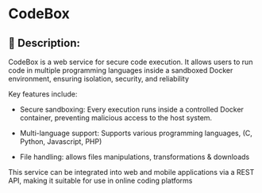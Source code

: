 # CodeBox 

## 📖 Description: 
CodeBox is a web service for secure code execution. It allows users to run code in multiple programming languages inside a sandboxed Docker environment, ensuring isolation, security, and reliability

Key features include:
-  Secure sandboxing: Every execution runs inside a controlled Docker container, preventing malicious access to the host system.

- Multi-language support: Supports various programming languages, (C, Python, Javascript, PHP)

- File handling: allows files manipulations, transformations & downloads

This service can be integrated into web and mobile applications via a REST API, making it suitable for use in online coding platforms

